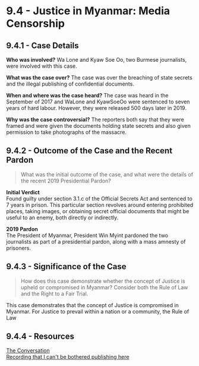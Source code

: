 <head>
  <title>Year 9 HASS: Politics </title>
</head>

# 9.4 - Justice in Myanmar: Media Censorship

## 9.4.1 - Case Details

__Who was involved?__ Wa Lone and Kyaw Soe Oo, two Burmese journalists, were involved with this case.  

__What was the case over?__ The case was over the breaching of state secrets and the illegal publishing of confidential documents.  

__When and where was the case heard?__ The case was heard in the September of 2017 and WaLone and KyawSoeOo were sentenced to seven years of hard labour. However, they were released 500 days later in 2019.  

__Why was the case controversial?__ The reporters both say that they were framed and were given the documents holding state secrets and also given permission to take photographs of the massacre.  

## 9.4.2 - Outcome of the Case and the Recent Pardon  

> What was the initial outcome of the case, and what were the details of the recent 2019 Presidential Pardon?  

__Initial Verdict__  
Found guilty under section 3.1.c of the Official Secrets Act and sentenced to 7 years in prison. This particular section revolves around entering prohibited places, taking images, or obtaining secret official documents that might be useful to an enemy, both directly or indirectly.  

__2019 Pardon__  
The President of Myanmar, President Win Myint pardoned the two journalists as part of a presidential pardon, along with a mass amnesty of prisoners.  

## 9.4.3 - Significance of the Case  

> How does this case demonstrate whether the concept of Justice is upheld or compromised in Myanmar?
> Consider both the Rule of Law and the Right to a Fair Trial.  

This case demonstrates that the concept of Justice is compromised in Myanmar. For Justice to prevail within a nation or a community, the Rule of Law 


## 9.4.4 - Resources

[The Conversation](https://theconversation.com/journalist-pardons-are-welcome-but-press-freedom-in-myanmar-will-require-real-reform-116733)  
[Recording that I can't be bothered publishing here](https://harzavad.github.io/the-merchant/notes/year9/hass/politics/myanmar-case-study/justice-in-myanmar.html)
